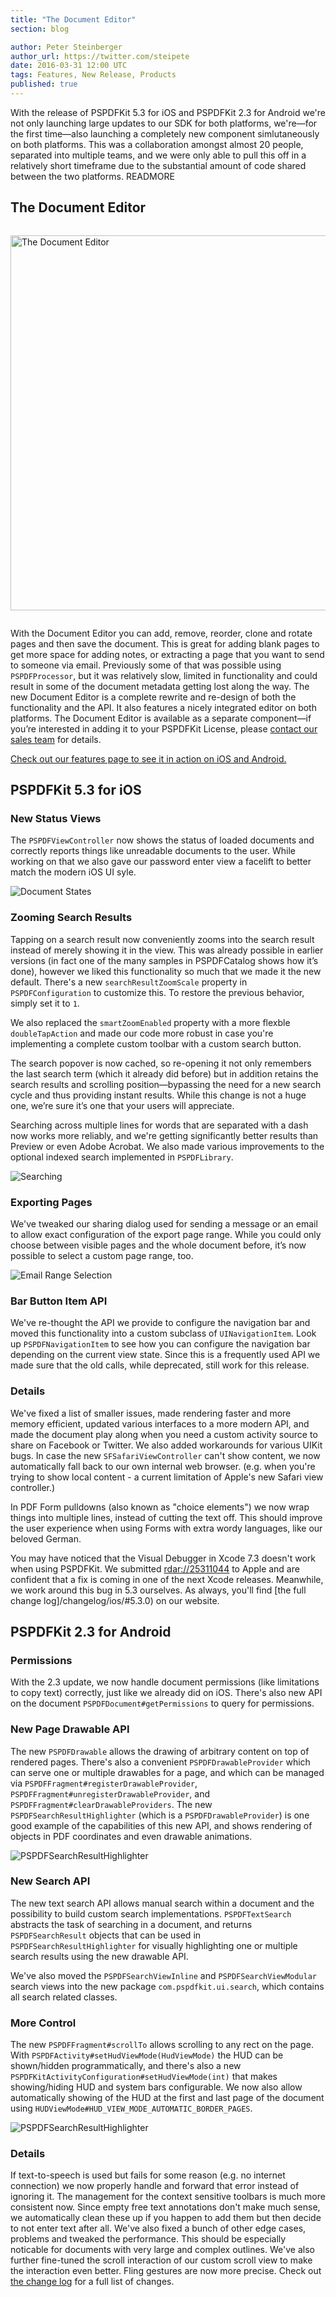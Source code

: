 ```yaml
---
title: "The Document Editor"
section: blog

author: Peter Steinberger
author_url: https://twitter.com/steipete
date: 2016-03-31 12:00 UTC
tags: Features, New Release, Products
published: true
---
```


With the release of PSPDFKit 5.3 for iOS and PSPDFKit 2.3 for Android we're not only launching large updates to our SDK for both platforms, we're—for the first time—also launching a completely new component simlutaneously on both platforms. This was a collaboration amongst almost 20 people, separated into multiple teams, and we were only able to pull this off in a relatively short timeframe due to the substantial amount of code shared between the two platforms.
READMORE

## The Document Editor

<img alt="The Document Editor" src="/images/blog/2016/the-document-editor/document-editor-illu.png" style="width:600px;height:auto;margin:1em auto;">

With the Document Editor you can add, remove, reorder, clone and rotate pages and then save the document. This is great for adding blank pages to get more space for adding notes, or extracting a page that you want to send to someone via email. Previously some of that was possible using `PSPDFProcessor`, but it was relatively slow, limited in functionality and could result in some of the document metadata getting lost along the way. The new Document Editor is a complete rewrite and re-design of both the functionality and the API. It also features a nicely integrated editor on both platforms. The Document Editor is available as a separate component—if you’re interested in adding it to your PSPDFKit License, please [contact our sales team](mailto:sales@pspdfkit.com) for details.

[Check out our features page to see it in action on iOS and Android.](/features/document-editor/ios/)



## PSPDFKit 5.3 for iOS

### New Status Views

The `PSPDFViewController` now shows the status of loaded documents and correctly reports things like unreadable documents to the user. While working on that we also gave our password enter view a facelift to better match the modern iOS UI syle.

![Document States](/images/blog/2016/the-document-editor/document-states.gif)

### Zooming Search Results

Tapping on a search result now conveniently zooms into the search result instead of merely showing it in the view. This was already possible in earlier versions (in fact one of the many samples in PSPDFCatalog shows how it’s done), however we liked this functionality so much that we made it the new default. There's a new `searchResultZoomScale` property in `PSPDFConfiguration` to customize this. To restore the previous behavior, simply set it to `1`.

We also replaced the `smartZoomEnabled` property with a more flexble `doubleTapAction` and made our code more robust in case you're implementing a complete custom toolbar with a custom search button.

The search popover is now cached, so re-opening it not only remembers the last search term (which it already did before) but in addition retains the search results and scrolling position—bypassing the need for a new search cycle and thus providing instant results. While this change is not a huge one, we’re sure it’s one that your users will appreciate.

Searching across multiple lines for words that are separated with a dash now works more reliably, and we're getting significantly better results than Preview or even Adobe Acrobat. We also made various improvements to the optional indexed search implemented in `PSPDFLibrary`.

![Searching](/images/blog/2016/the-document-editor/pspdf-search.gif)

### Exporting Pages

We've tweaked our sharing dialog used for sending a message or an email to allow exact configuration of the export page range. While you could only choose between visible pages and the whole document before, it’s now possible to select a custom page range, too.

![Email Range Selection](/images/blog/2016/the-document-editor/email-range.gif)

### Bar Button Item API

We've re-thought the API we provide to configure the navigation bar and moved this functionality into a custom subclass of `UINavigationItem`. Look up `PSPDFNavigationItem` to see how you can configure the navigation bar depending on the current view state. Since this is a frequently used API we made sure that the old calls, while deprecated, still work for this release.

### Details

We've fixed a list of smaller issues, made rendering faster and more memory efficient, updated various interfaces to a more modern API, and made the document play along when you need a custom activity source to share on Facebook or Twitter. We also added workarounds for various UIKit bugs. In case the new `SFSafariViewController` can't show content, we now automatically fall back to our own internal web browser. (e.g. when you're trying to show local content - a current limitation of Apple's new Safari view controller.)

In PDF Form pulldowns (also known as "choice elements") we now wrap things into multiple lines, instead of cutting the text off. This should improve the user experience when using Forms with extra wordy languages, like our beloved German.

You may have noticed that the Visual Debugger in Xcode 7.3 doesn't work when using PSPDFKit. We submitted [rdar://25311044](https://openradar.appspot.com/25311044) to Apple and are confident that a fix is coming in one of the next Xcode releases. Meanwhile, we work around this bug in 5.3 ourselves. As always, you'll find [the full change log]/changelog/ios/#5.3.0) on our website.

## PSPDFKit 2.3 for Android

### Permissions

With the 2.3 update, we now handle document permissions (like limitations to copy text) correctly, just like we already did on iOS. There's also new API on the document `PSPDFDocument#getPermissions` to query for permissions.

### New Page Drawable API

The new `PSPDFDrawable` allows the drawing of arbitrary content on top of rendered pages. There's also a convenient `PSPDFDrawableProvider` which can serve one or multiple drawables for a page, and which can be managed via `PSPDFFragment#registerDrawableProvider`, `PSPDFFragment#unregisterDrawableProvider`, and `PSPDFFragment#clearDrawableProviders`. The new `PSPDFSearchResultHighlighter` (which is a `PSPDFDrawableProvider`) is one good example of the capabilities of this new API, and shows rendering of objects in PDF coordinates and even drawable animations.

![PSPDFSearchResultHighlighter](/images/blog/2016/the-document-editor/search-result-highlighting.gif)

### New Search API

The new text search API allows manual search within a document and the possibility to build custom search implementations. `PSPDFTextSearch` abstracts the task of searching in a document, and returns `PSPDFSearchResult` objects that can be used in `PSPDFSearchResultHighlighter` for visually highlighting one or multiple search results using the new drawable API.

We've also moved the `PSPDFSearchViewInline` and `PSPDFSearchViewModular` search views into the new package `com.pspdfkit.ui.search`, which contains all search related classes.

### More Control

The new `PSPDFFragment#scrollTo` allows scrolling to any rect on the page. With `PSPDFActivity#setHudViewMode(HudViewMode)` the HUD can be shown/hidden programmatically, and there's also a new `PSPDFKitActivityConfiguration#setHudViewMode(int)` that makes showing/hiding HUD and system bars configurable. We now also allow automatically showing of the HUD at the first and last page of the document using `HUDViewMode#HUD_VIEW_MODE_AUTOMATIC_BORDER_PAGES`.

![PSPDFSearchResultHighlighter](/images/blog/2016/the-document-editor/hud-at-first-page.gif)

### Details

If text-to-speech is used but fails for some reason (e.g. no internet connection) we now properly handle and forward that error instead of ignoring it. The management for the context sensitive toolbars is much more consistent now. Since empty free text annotations don't make much sense, we automatically clean these up if you happen to add them but then decide to not enter text after all. We've also fixed a bunch of other edge cases, problems and tweaked the performance. This should be especially noticable for documents with very large and complex outlines. We've also further fine-tuned the scroll interaction of our custom scroll view to make the interaction even better. Fling gestures are now more precise. Check out [the change log](/changelog/android/#2.3.0) for a full list of changes.
